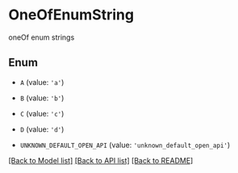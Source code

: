 # OneOfEnumString

oneOf enum strings

## Enum

* `A` (value: `'a'`)

* `B` (value: `'b'`)

* `C` (value: `'c'`)

* `D` (value: `'d'`)

* `UNKNOWN_DEFAULT_OPEN_API` (value: `'unknown_default_open_api'`)

[[Back to Model list]](../README.md#documentation-for-models) [[Back to API list]](../README.md#documentation-for-api-endpoints) [[Back to README]](../README.md)



